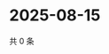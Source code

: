 # 2025-08-15

共 0 条

<!-- BEGIN ZHIHUQUESTIONS -->
<!-- 最后更新时间 Fri Aug 15 2025 05:11:04 GMT+0800 (China Standard Time) -->

<!-- END ZHIHUQUESTIONS -->
